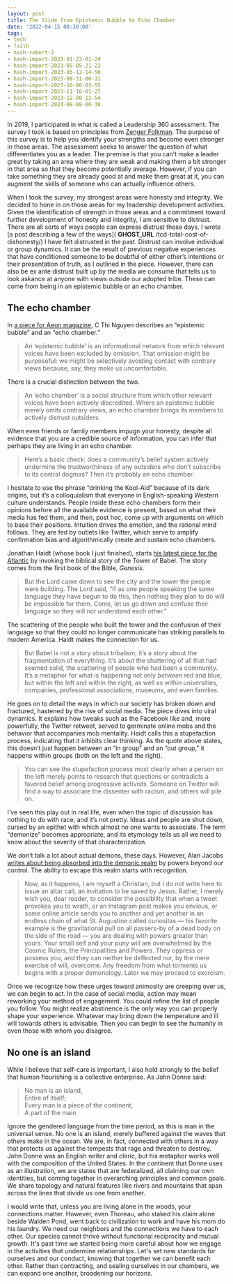 ```yaml
---
layout: post
title: The Slide from Epistemic Bubble to Echo Chamber
date: '2022-04-15 00:30:00'
tags:
- tech
- faith
- hash-robert-2
- hash-import-2023-01-23-01-24
- hash-import-2023-05-05-21-23
- hash-import-2023-05-12-14-50
- hash-import-2023-08-31-00-31
- hash-import-2023-10-06-03-55
- hash-import-2023-11-16-01-27
- hash-import-2023-12-08-12-54
- hash-import-2024-08-08-00-38
---
```


In 2019, I participated in what is called a Leadership 360 assessment. The survey I took is based on principles from [Zenger Folkman](https://zengerfolkman.com/). The purpose of this survey is to help you identify your strengths and become even stronger in those areas. The assessment seeks to answer the question of what differentiates you as a leader. The premise is that you can’t make a leader great by taking an area where they are weak and making them a bit stronger in that area so that they become potentially average. However, if you can take something they are already good at and make them great at it, you can augment the skills of someone who can actually influence others.

When I took the survey, my strongest areas were honesty and integrity. We decided to hone in on those areas for my leadership development activities. Given the identification of strength in those areas and a commitment toward further development of honesty and integrity, I am sensitive to distrust. There are all sorts of ways people can express distrust these days. I wrote [a post describing a few of the ways]( __GHOST_URL__ /tcd-total-cost-of-dishonesty/) I have felt distrusted in the past. Distrust can involve individual or group dynamics. It can be the result of previous negative experiences that have conditioned someone to be doubtful of either other’s intentions or their presentation of truth, as I outlined in the piece. However, there can also be ex ante distrust built up by the media we consume that tells us to look askance at anyone with views outside our adopted tribe. These can come from being in an epistemic bubble or an echo chamber.

<!--members-only-->
## The echo chamber

In [a piece for Aeon magazine](https://aeon.co/essays/why-its-as-hard-to-escape-an-echo-chamber-as-it-is-to-flee-a-cult), C Thi Nguyen describes an “epistemic bubble” and an “echo chamber.”

> An ‘epistemic bubble’ is an informational network from which relevant voices have been excluded by omission. That omission might be purposeful: we might be selectively avoiding contact with contrary views because, say, they make us uncomfortable.

There is a crucial distinction between the two.

> An ‘echo chamber’ is a social structure from which other relevant voices have been actively discredited. Where an epistemic bubble merely omits contrary views, an echo chamber brings its members to actively distrust outsiders.

When even friends or family members impugn your honesty, despite all evidence that you are a credible source of information, you can infer that perhaps they are living in an echo chamber.

> Here’s a basic check: does a community’s belief system actively undermine the trustworthiness of any outsiders who don’t subscribe to its central dogmas? Then it’s probably an echo chamber.

I hesitate to use the phrase “drinking the Kool-Aid” because of its dark origins, but it’s a colloquialism that everyone in English-speaking Western culture understands. People inside these echo chambers form their opinions before all the available evidence is present, based on what their media has fed them, and then, post hoc, come up with arguments on which to base their positions. Intuition drives the emotion, and the rational mind follows. They are fed by outlets like Twitter, which serve to amplify confirmation bias and algorithmically create and sustain echo chambers.

Jonathan Haidt (whose book I just finished), starts [his latest piece for the Atlantic](https://www.theatlantic.com/magazine/archive/2022/05/social-media-democracy-trust-babel/629369) by invoking the biblical story of the Tower of Babel. The story comes from the first book of the Bible, _Genesis_.

> But the Lord came down to see the city and the tower the people were building. The Lord said, “If as one people speaking the same language they have begun to do this, then nothing they plan to do will be impossible for them. Come, let us go down and confuse their language so they will not understand each other.”

The scattering of the people who built the tower and the confusion of their language so that they could no longer communicate has striking parallels to modern America. Haidt makes the connection for us.

> But Babel is not a story about tribalism; it’s a story about the fragmentation of everything. It’s about the shattering of all that had seemed solid, the scattering of people who had been a community. It’s a metaphor for what is happening not only _between_ red and blue, but within the left and within the right, as well as within universities, companies, professional associations, museums, and even families.

He goes on to detail the ways in which our society has broken down and fractured, hastened by the rise of social media. The piece dives into viral dynamics. It explains how tweaks such as the Facebook like and, more powerfully, the Twitter retweet, served to germinate online mobs and the behavior that accompanies mob mentality. Haidt calls this a stupefaction process, indicating that it inhibits clear thinking. As the quote above states, this doesn’t just happen between an “in group” and an “out group,” it happens within groups (both on the left and the right).

> You can see the stupefaction process most clearly when a person on the left merely points to research that questions or contradicts a favored belief among progressive activists. Someone on Twitter will find a way to associate the dissenter with racism, and others will pile on.

I’ve seen this play out in real life, even when the topic of discussion has nothing to do with race, and it’s not pretty. Ideas and people are shut down, cursed by an epithet with which almost no one wants to associate. The term “demonize” becomes appropriate, and its etymology tells us all we need to know about the severity of that characterization.

We don't talk a lot about actual demons, these days. However, Alan Jacobs [writes about being absorbed into the demonic realm](https://www.thenewatlantis.com/publications/something-happened-by-us-a-demonology) by powers beyond our control. The ability to escape this realm starts with recognition.

> Now, as it happens, I am myself a Christian, but I do not write here to issue an altar call, an invitation to be saved by Jesus. Rather, I merely wish you, dear reader, to consider the possibility that when a tweet provokes you to wrath, or an Instagram post makes you envious, or some online article sends you to another and yet another in an endless chain of what St. Augustine called curiositas — his favorite example is the gravitational pull on all passers-by of a dead body on the side of the road — you are dealing with powers greater than yours. Your small self and your puny will are overwhelmed by the Cosmic Rulers, the Principalities and Powers. They oppress or possess you, and they can neither be deflected nor, by the mere exercise of will, overcome. Any freedom from what torments us begins with a proper demonology. Later we may proceed to exorcism.

Once we recognize how these urges toward animosity are creeping over us, we can begin to act. In the case of social media, action may mean reworking your method of engagement. You could refine the list of people you follow. You might realize abstinence is the only way you can properly shape your experience. Whatever may bring down the temperature and ill will towards others is advisable. Then you can begin to see the humanity in even those with whom you disagree.

## No one is an island

While I believe that self-care is important, I also hold strongly to the belief that human flourishing is a collective enterprise. As John Donne said:

> No man is an island,  
> Entire of itself;  
> Every man is a piece of the continent,   
> A part of the main

Ignore the gendered language from the time period, as this is man in the universal sense. No one is an island, merely buffered against the waves that others make in the ocean. We are, in fact, connected with others in a way that protects us against the tempests that rage and threaten to destroy. John Donne was an English writer and cleric, but his metaphor works well with the composition of the United States. In the continent that Donne uses as an illustration, we are states that are federalized, all claiming our own identities, but coming together in overarching principles and common goals. We share topology and natural features like rivers and mountains that span across the lines that divide us one from another.

I would write that, unless you are living alone in the woods, your connections matter. However, even Thoreau, who staked his claim alone beside Walden Pond, went back to civilization to work and have his mom do his laundry. We need our neighbors and the connections we have to each other. Our species cannot thrive without functional reciprocity and mutual growth. It's past time we started being more careful about how we engage in the activities that undermine relationships. Let's set new standards for ourselves and our conduct, knowing that together we can benefit each other. Rather than contracting, and sealing ourselves in our chambers, we can expand one another, broadening our horizons.

